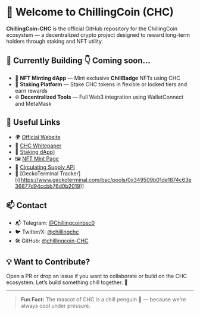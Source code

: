 # 👋 Welcome to ChillingCoin (CHC)

**ChillingCoin-CHC** is the official GitHub repository for the ChillingCoin ecosystem — a decentralized crypto project designed to reward long-term holders through staking and NFT utility.

## 🔧 Currently Building 👇 Coming soon...

- 🎨 **NFT Minting dApp** — Mint exclusive **ChillBadge** NFTs using CHC
- 🧊 **Staking Platform** — Stake CHC tokens in flexible or locked tiers and earn rewards
- 🌐 **Decentralized Tools** — Full Web3 integration using WalletConnect and MetaMask

## 🔗 Useful Links

- 🌍 [Official Website](https://chillingcoin.com)
- 📄 [CHC Whitepaper](https://chillingcoin.gitbook.io/tokenomics/)
- 🧊 [Staking dApp](https://chc-staking-dapp.vercel.app)]
- 🖼️ [NFT Mint Page](https://chillingcoin-chc.github.io/CHC-NFT-Mint/) 
- 🔁 [Circulating Supply API](https://chillingcoin.com/v1/supply.json)
- 🧠 [GeckoTerminal Tracker][([https://www.geckoterminal.com/bsc/pools/0x349509b01de1874c63e36877d94ccbb76d0b2019)]
  
## 📫 Contact

- 📬 Telegram: [@Chillingcoinbsc0](https://t.me/Chillingcoinbsc0)
- 🐦 Twitter/X: [@chillingchc](https://x.com/chillingchc)
- 🛠 GitHub: [@chillingcoin-CHC](https://github.com/chillingcoin-CHC)

## 💡 Want to Contribute?

Open a PR or drop an issue if you want to collaborate or build on the CHC ecosystem. Let’s build something chill together. 🐧

---

> **Fun Fact:** The mascot of CHC is a chill penguin 🐧 — because we're always cool under pressure.
